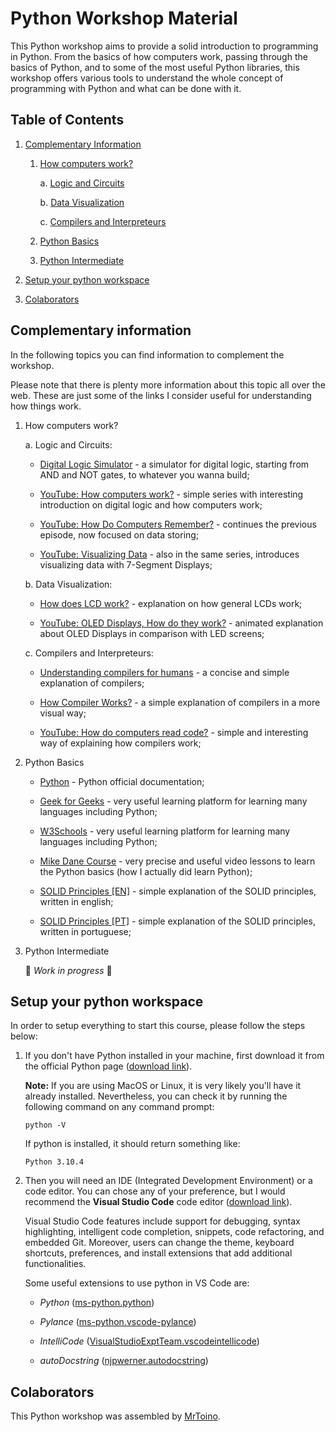 # Python Workshop Material

This Python workshop aims to provide a solid introduction to programming in Python. From the basics of how computers work, passing through the basics of Python, and to some of the most useful Python libraries, this workshop offers various tools to understand the whole concept of programming with Python and what can be done with it.

## Table of Contents
1. [Complementary Information](#complementary-information)

    1. [How computers work?](#how-computers-work)

        a. [Logic and Circuits](#logic-circuits)

        b. [Data Visualization](#data-visualization)
    
        c. [Compilers and Interpreteurs](#compilers)

    2. [Python Basics](#python-basics)

    3. [Python Intermediate](#python-intermediate)

2. [Setup your python workspace](#setup-python-workspace)

3. [Colaborators](#colaborators)


<a id="complementary-information"></a>
## Complementary information

In the following topics you can find information to complement the workshop.

Please note that there is plenty more information about this topic all over the web. These are just some of the links I consider useful for understanding how things work.

1. How computers work?<a id="how-computers-work"></a>

    a. Logic and Circuits:<a id="logic-circuits"></a>
    
    - [Digital Logic Simulator](https://sebastian.itch.io/digital-logic-sim) - a simulator for digital logic, starting from AND and NOT gates, to whatever you wanna build;

    - [YouTube: How computers work?](https://www.youtube.com/watch?v=QZwneRb-zqA&t=276s) - simple series with interesting introduction on digital logic and how computers work;

    - [YouTube: How Do Computers Remember?](https://www.youtube.com/watch?v=I0-izyq6q5s) - continues the previous episode, now focused on data storing;

    - [YouTube: Visualizing Data](https://www.youtube.com/watch?v=hEDQpqhY2MA) - also in the same series, introduces visualizing data with 7-Segment Displays;

    b. Data Visualization:<a id="data-visualization"></a>

    - [How does LCD work?](https://www.orientdisplay.com/knowledge-base/lcd-basics/how-liquid-crystal-displays-work/) - explanation on how  general LCDs work;

    - [YouTube: OLED Displays, How do they work?](https://www.youtube.com/watch?v=xAMhX3Drq14) - animated explanation about OLED Displays in comparison with LED screens;

    c. Compilers and Interpreteurs:<a id="compilers"></a>

    - [Understanding compilers for humans](https://medium.com/@thelukaswils/understanding-compilers-for-humans-ba970e045877) - a concise and simple explanation of compilers;

    - [How Compiler Works?](https://www.programcreek.com/2011/02/how-compiler-works/) - a simple explanation of compilers in a more visual way;

    - [YouTube: How do computers read code?](https://www.youtube.com/watch?v=QXjU9qTsYCc&t=400s) - simple and interesting way of explaining how compilers work;

2. Python Basics<a id="python-basics"></a>

    - [Python](https://www.python.org/about/gettingstarted/) - Python official documentation;

    - [Geek for Geeks](https://www.geeksforgeeks.org/python-programming-language/) - very useful learning platform for learning many languages including Python;

    - [W3Schools](https://www.w3schools.com/python/) - very useful learning platform for learning many languages including Python;

    - [Mike Dane Course](https://www.mikedane.com/programming-languages/python/) - very precise and useful video lessons to learn the Python basics (how I actually did learn Python);

    - [SOLID Principles [EN]](https://www.freecodecamp.org/news/solid-principles-explained-in-plain-english/) - simple explanation of the SOLID principles, written in english;

    - [SOLID Principles [PT]](https://medium.com/desenvolvendo-com-paixao/o-que-%C3%A9-solid-o-guia-completo-para-voc%C3%AA-entender-os-5-princ%C3%ADpios-da-poo-2b937b3fc530) - simple explanation of the SOLID principles, written in portuguese;
    

3. Python Intermediate<a id="python-intermediate"></a>

    🚧 *Work in progress* 🚧

<a id="setup-python-workspace"></a>
## Setup your python workspace

In order to setup everything to start this course, please follow the steps below:

1. If you don't have Python installed in your machine, first download it from the official Python page ([download link](https://www.python.org/downloads/)).

    **Note:** If you are using MacOS or Linux, it is very likely you'll have it already installed. Nevertheless, you can check it by running the following command on any command prompt:
    
    ```
    python -V
    ```
    If python is installed, it should return something like:
    ```
    Python 3.10.4
    ```

2. Then you will need an IDE (Integrated Development Environment) or a code editor. You can chose any of your preference, but I would recommend the **Visual Studio Code** code editor ([download link](https://code.visualstudio.com/Download)).

    Visual Studio Code features include support for debugging, syntax highlighting, intelligent code completion, snippets, code refactoring, and embedded Git. Moreover, users can change the theme, keyboard shortcuts, preferences, and install extensions that add additional functionalities.

    Some useful extensions to use python in VS Code are:

    - *Python* ([ms-python.python](https://marketplace.visualstudio.com/items?itemName=ms-python.python))
    
    - *Pylance* ([ms-python.vscode-pylance](https://marketplace.visualstudio.com/items?itemName=ms-python.vscode-pylance))
    
    - *IntelliCode* ([VisualStudioExptTeam.vscodeintellicode](https://marketplace.visualstudio.com/items?itemName=VisualStudioExptTeam.vscodeintellicode))
    
    - *autoDocstring* ([njpwerner.autodocstring](https://marketplace.visualstudio.com/items?itemName=njpwerner.autodocstring))


<a id="colaborators"></a>
## Colaborators

This Python workshop was assembled by [MrToino](https://github.com/MrToino).